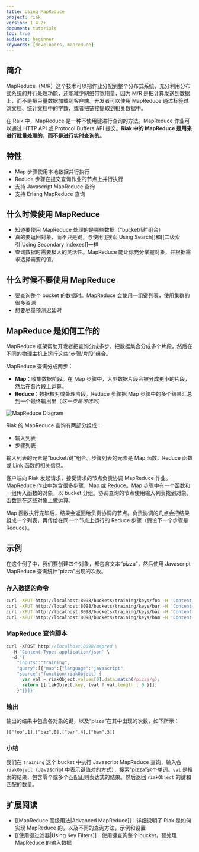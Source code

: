 ```yaml
---
title: Using MapReduce
project: riak
version: 1.4.2+
document: tutorials
toc: true
audience: beginner
keywords: [developers, mapreduce]
---
```


## 简介

MapReduce（M/R）这个技术可以把作业分配到整个分布式系统，充分利用分布式系统的并行处理功能，还能减少网络带宽用量，因为 M/R 是把计算发送到数据上，而不是把巨量数据加载到客户端。开发者可以使用 MapReduce 通过标签过滤文档、统计文档中的字数，或者把链接提取到相关数据中。

在 Raik 中，MapReduce 是一种不使用键进行查询的方法。MapReduce 作业可以通过 HTTP API 或 Protocol Buffers API 提交。**Riak 中的 MapReduce 是用来进行批量处理的，而不是进行实时查询的。**

## 特性

* Map 步骤使用本地数据并行执行
* Reduce 步骤在提交查询作业的节点上并行执行
* 支持 Javascript MapReduce 查询
* 支持 Erlang MapReduce 查询

## 什么时候使用 MapReduce

* 知道要使用 MapReduce 处理的是哪些数据（“bucket/键”组合）
* 真的要返回对象，而不只是键，与使用[[搜索|Using Search]]和[[二级索引|Using Secondary Indexes]]一样
* 查询数据时需要极大的灵活性。MapReduce 能让你充分掌握对象，并根据需求选择需要的值。

## 什么时候不要使用 MapReduce

* 要查询整个 bucket 的数据时。MapReduce 会使用一组键列表，使用集群的很多资源
* 想要尽量预测迟延时

## MapReduce 是如何工作的

MapReduce 框架帮助开发者把查询分成多步，把数据集合分成多个片段，然后在不同的物理主机上运行这些“步骤/片段”组合。

MapReduce 查询分成两步：

* **Map**：收集数据阶段。在 Map 步骤中，大型数据片段会被分成更小的片段，然后在各片段上运算。
* **Reduce**：数据校对或处理阶段。Reduce 步骤把 Map 步骤中的多个结果汇总到一个最终输出里（_这一步是可选的_）

![MapReduce Diagram](/images/MapReduce-diagram.png)

Riak 的 MapReduce 查询有两部分组成：

* 输入列表
* 步骤列表

输入列表的元素是“bucket/键”组合。步骤列表的元素是 Map 函数、Reduce 函数或 Link 函数的相关信息。

客户端向 Riak 发起请求，接受请求的节点负责协调 MapReduce 作业。MapReduce 作业中包含很多步骤，Map 或 Reduce。Map 步骤中有一个函数和一组传入函数的对象，以 bucket 分组。协调查询的节点使用输入列表找到对象，函数则在这些对象上做运算。

Map 函数执行完毕后，结果会返回给负责协调的节点。负责协调的几点会把结果组成一个列表，再传给在同一个节点上运行的 Reduce 步骤（假设下一个步骤是 Reduce）。

## 示例

在这个例子中，我们要创建四个对象，都包含文本“pizza”，然后使用 Javascript MapReduce 查询统计“pizza”出现的次数。

### 存入数据的命令

```bash
curl -XPUT http://localhost:8098/buckets/training/keys/foo -H 'Content-Type: text/plain' -d 'pizza data goes here'
curl -XPUT http://localhost:8098/buckets/training/keys/bar -H 'Content-Type: text/plain' -d 'pizza pizza pizza pizza'
curl -XPUT http://localhost:8098/buckets/training/keys/baz -H 'Content-Type: text/plain' -d 'nothing to see here'
curl -XPUT http://localhost:8098/buckets/training/keys/bam -H 'Content-Type: text/plain' -d 'pizza pizza pizza'
```

### MapReduce 查询脚本

```javascript
curl -XPOST http://localhost:8098/mapred \
  -H 'Content-Type: application/json' \
  -d '{
    "inputs":"training",
    "query":[{"map":{"language":"javascript",
    "source":"function(riakObject) {
      var val = riakObject.values[0].data.match(/pizza/g);
      return [[riakObject.key, (val ? val.length : 0 )]];
    }"}}]}'
```

### 输出

输出的结果中包含各对象的键，以及“pizza”在其中出现的次数，如下所示：

```text
[["foo",1],["baz",0],["bar",4],["bam",3]]
```

### 小结

我们在 `training` 这个 bucket 中执行 Javascript MapReduce 查询，输入各 `riakObject`（Javascript 中表示键值对的方式），搜索“pizza”这个单词。`val` 是搜索的结果，包含零个或多个匹配正则表达式的结果。然后返回 `riakObject` 的键和匹配的数量。

<!-- ## NEED TO ADD
* Errors
* Tombstones
 -->

## 扩展阅读

* [[MapReduce 高级用法|Advanced MapReduce]]：详细说明了 Riak 是如何实现 MapReduce 的，以及不同的查询方法，示例和设置
* [[使用键过滤器|Using Key Filters]]：使用键查询整个 bucket，预处理 MapReduce 的输入数据
